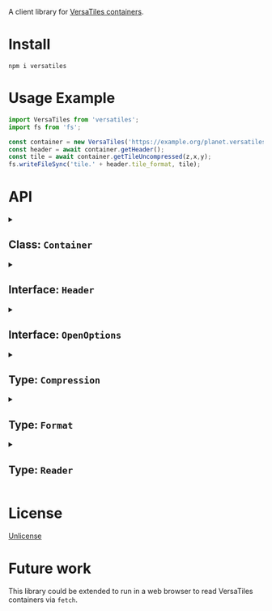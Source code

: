 A client library for [VersaTiles containers](https://github.com/versatiles-org/versatiles-spec).

# Install

`npm i versatiles`

# Usage Example

```js
import VersaTiles from 'versatiles';
import fs from 'fs';

const container = new VersaTiles('https://example.org/planet.versatiles');
const header = await container.getHeader();
const tile = await container.getTileUncompressed(z,x,y);
fs.writeFileSync('tile.' + header.tile_format, tile);
```

# API

<!--- This chapter is generated automatically --->

<details>

<summary><h2>Class: <code>Container</code><a id="class_container"></a></h2></summary>

The `VersaTiles` class is a wrapper around a `.versatiles` container file. It provides methods\
to access tile data, metadata, and other properties within the container. <sup><a href="https://github.com/versatiles-org/node-versatiles/blob/99b1c91/versatiles-container/src/index.ts#L38">\[src]</a></sup>

<details>

<summary><h3>Constructor: <code>new Container&#40;source, options&#41;</code></h3></summary>

Constructs a new instance of the VersaTiles class. <sup><a href="https://github.com/versatiles-org/node-versatiles/blob/99b1c91/versatiles-container/src/index.ts#L61">\[src]</a></sup>

**Parameters:**

* <code>source: string | [Reader](#type_reader)</code>\
  The data source for the tiles. This can be a URL starting with `http://` or `https://`,
  a path to a local file, or a custom `Reader` function that reads data chunks based on offset and length.
* <code>options: [OpenOptions](#interface_openoptions)</code> (optional)\
  Optional settings that configure tile handling.

**Returns:** <code>[Container](#class_container)</code>

</details>

<details>

<summary><h3>Method: <code>getHeader&#40;&#41;</code></h3></summary>

Asynchronously retrieves the header information from the `.versatiles` container. <sup><a href="https://github.com/versatiles-org/node-versatiles/blob/99b1c91/versatiles-container/src/index.ts#L85">\[src]</a></sup>

**Returns:** <code>Promise<[Header](#interface_header)></code>

</details>

<details>

<summary><h3>Method: <code>getMetadata&#40;&#41;</code></h3></summary>

Asynchronously retrieves the metadata associated with the `.versatiles` container.\
Metadata typically includes information about `vector_layers` for vector tiles.
If the container does not include metadata, this method returns `null`. <sup><a href="https://github.com/versatiles-org/node-versatiles/blob/99b1c91/versatiles-container/src/index.ts#L132">\[src]</a></sup>

**Returns:** <code>Promise\<undefined | string></code>

</details>

<details>

<summary><h3>Method: <code>getTile&#40;z, x, y&#41;</code></h3></summary>

Asynchronously retrieves a specific tile's data as a Buffer. If the tile data is compressed as\
defined in the container header, the returned Buffer will contain the compressed data.
To obtain uncompressed data, use the `getTileUncompressed` method.
If the specified tile does not exist, the method returns `null`. <sup><a href="https://github.com/versatiles-org/node-versatiles/blob/99b1c91/versatiles-container/src/index.ts#L159">\[src]</a></sup>

**Parameters:**

* <code>z: number</code>\
  The zoom level of the tile.
* <code>x: number</code>\
  The x coordinate of the tile within its zoom level.
* <code>y: number</code>\
  The y coordinate of the tile within its zoom level.

**Returns:** <code>Promise\<null | Buffer></code>

</details>

<details>

<summary><h3>Method: <code>getTileUncompressed&#40;z, x, y&#41;</code></h3></summary>

Asynchronously retrieves a specific tile's uncompressed data as a Buffer. This method first\
retrieves the compressed tile data using `getTile` and then decompresses it based on the
compression setting in the container header.
If the specified tile does not exist, the method returns `null`. <sup><a href="https://github.com/versatiles-org/node-versatiles/blob/99b1c91/versatiles-container/src/index.ts#L207">\[src]</a></sup>

**Parameters:**

* <code>z: number</code>\
  The zoom level of the tile.
* <code>x: number</code>\
  The x coordinate of the tile within its zoom level.
* <code>y: number</code>\
  The y coordinate of the tile within its zoom level.

**Returns:** <code>Promise\<null | Buffer></code>

</details>

</details>

<details>

<summary><h2>Interface: <code>Header</code><a id="interface_header"></a></h2></summary>

Interface for the metadata header of a `*.Versatiles` container. <sup><a href="https://github.com/versatiles-org/node-versatiles/blob/99b1c91/versatiles-container/src/interfaces.ts#L57">\[src]</a></sup>

* <code>magic: string</code>\
  Identifier for the container format, usually "versatiles\_v02".
* <code>version: string</code>\
  Version of the container format, typically "v02".
* <code>tileFormat: [Format](#type_format)</code>\
  The format used for storing tiles.
* <code>tileMime: string</code>\
  The MIME type of the tiles.
* <code>tileCompression: [Compression](#type_compression)</code>\
  The type of compression applied to tiles.
* <code>zoomMin: number</code>\
  The minimum zoom level.
* <code>zoomMax: number</code>\
  The maximum zoom level.
* <code>bbox: \[number, number, number, number]</code>\
  Bounding box coordinates as \[lon\_min, lat\_min, lon\_max, lat\_max].
* <code>metaOffset: number</code>\
  The byte offset for metadata within the container.
* <code>metaLength: number</code>\
  The byte size of the metadata. A value of 0 means no metadata.
* <code>blockIndexOffset: number</code>\
  The byte offset for the block index within the container.
* <code>blockIndexLength: number</code>\
  The byte size of the block index. A value of 0 indicates no tiles in the container.

</details>

<details>

<summary><h2>Interface: <code>OpenOptions</code><a id="interface_openoptions"></a></h2></summary>

Interface for defining the options available for reading a container. <sup><a href="https://github.com/versatiles-org/node-versatiles/blob/99b1c91/versatiles-container/src/interfaces.ts#L125">\[src]</a></sup>

* <code>tms: boolean</code>\
  If set to true, uses the [TMS (Tile Map Service) tile ordering](https://wiki.openstreetmap.org/wiki/TMS) where y=0 is the southernmost point.

</details>

<details>

<summary><h2>Type: <code>Compression</code><a id="type_compression"></a></h2></summary>

Supported compression.\
`null` signifies that the data is uncompressed. <sup><a href="https://github.com/versatiles-org/node-versatiles/blob/99b1c91/versatiles-container/src/interfaces.ts#L5">\[src]</a></sup>

**Type:** <code>"br" | "gzip" | "raw"</code>

</details>

<details>

<summary><h2>Type: <code>Format</code><a id="type_format"></a></h2></summary>

Supported tile formats. <sup><a href="https://github.com/versatiles-org/node-versatiles/blob/99b1c91/versatiles-container/src/interfaces.ts#L11">\[src]</a></sup>

**Type:** <code>"avif" | "bin" | "geojson" | "jpeg" | "json" | "pbf" | "png" | "svg" | "topojson" | "webp"</code>

</details>

<details>

<summary><h2>Type: <code>Reader</code><a id="type_reader"></a></h2></summary>

Type definition for reading content from a VersaTiles container.

This is useful for implementing new container readers, e.g. reading over other network protocols. <sup><a href="https://github.com/versatiles-org/node-versatiles/blob/99b1c91/versatiles-container/src/interfaces.ts#L37">\[src]</a></sup>

**Type:** <code>(position: number, length: number) => Promise<Buffer></code>

</details>

# License

[Unlicense](./LICENSE.md)

# Future work

This library could be extended to run in a web browser to read VersaTiles containers via `fetch`.
